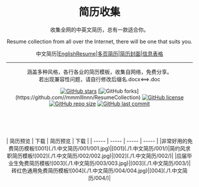 <div align="center">
<h1>简历收集</h1>

收集全网的中英文简历，总有一款适合你。

Resume collection from all over the Internet, there will be one that suits you.

中文简历|[EnglishResume]()|[多页简历]()|[简历封面]()|[信息表格]()

---
<p align="center">
涵盖多种风格，各行各业的简历模板，收集自网络，免费分享。
<br>若出现兼容性问题，请自行修改后缀名.docx<==>.doc</p>

</p>

[![GitHub stars](https://img.shields.io/github/stars/mmmlllnnn/ResumeCollection.svg?style=popout-square)](https://github.com/mmmlllnnn/ResumeCollection)
[![GitHub forks](https://img.shields.io/github/forks/mmmlllnnn/ResumeCollection.svg?)](https://github.com//mmmlllnnn/ResumeCollection)
[![GitHub license](https://img.shields.io/github/license/mmmlllnnn/ResumeCollection.svg)](https://github.com/mmmlllnnn/ResumeCollection)
[![GitHub repo size](https://img.shields.io/github/repo-size/mmmlllnnn/ResumeCollection.svg)](https://github.com/mmmlllnnn/ResumeCollection)
[![GitHub last commit](https://img.shields.io/github/last-commit/mmmlllnnn/ResumeCollection.svg)](https://github.com/mmmlllnnn/ResumeCollection)
<br>
<br>
<br>
<br>
<br>

<div style="margin-left: auto; margin-right: auto;">
| 简历预览 | 下载 | 简历预览 | 下载 |
| ----- | ----- | ----- | ----- | 
|非常好用的免费简历模板![001](./1.中文简历/001/001.jpg)|[001](./1.中文简历/001/)|简约风求职简历模板![002](./1.中文简历/002/002.jpg)|[002](./1.中文简历/002/)| 
|应届毕业生免费简历模板![003](./1.中文简历/003/003.jpg)|[003](./1.中文简历/003/)|砖红色通用免费简历模板![004](./1.中文简历/004/004.jpg)|[004](./1.中文简历/004/)|  
</div>